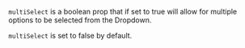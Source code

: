 `multiSelect` is a boolean prop that if set to true will allow for multiple options to be selected from the Dropdown.

`multiSelect` is set to false by default.